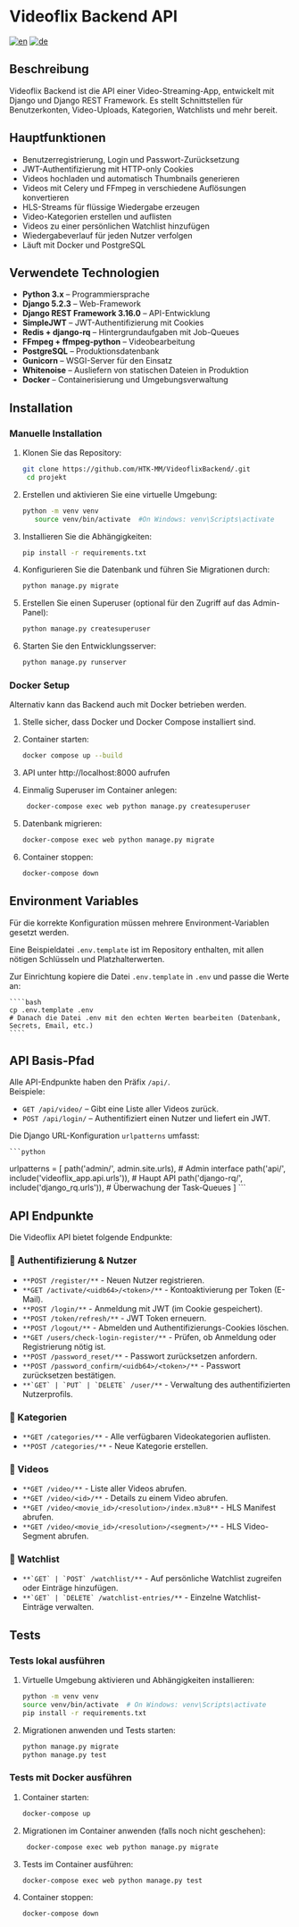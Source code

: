 # Videoflix Backend API

[![en](https://img.shields.io/badge/lang-en-red.svg)](https://github.com/HTK-MM/Videoflix_backend/blob/master/README.MD) [![de](https://img.shields.io/badge/lang-de-yellow.svg)](https://github.com/HTK-MM/Videoflix_backend/blob/master/README.de.md)

## Beschreibung

Videoflix Backend ist die API einer Video-Streaming-App, entwickelt mit Django und Django REST Framework. Es stellt Schnittstellen für Benutzerkonten, Video-Uploads, Kategorien, Watchlists und mehr bereit.

## Hauptfunktionen

- Benutzerregistrierung, Login und Passwort-Zurücksetzung  
- JWT-Authentifizierung mit HTTP-only Cookies  
- Videos hochladen und automatisch Thumbnails generieren  
- Videos mit Celery und FFmpeg in verschiedene Auflösungen konvertieren  
- HLS-Streams für flüssige Wiedergabe erzeugen  
- Video-Kategorien erstellen und auflisten  
- Videos zu einer persönlichen Watchlist hinzufügen  
- Wiedergabeverlauf für jeden Nutzer verfolgen  
- Läuft mit Docker und PostgreSQL  


## Verwendete Technologien

- **Python 3.x** – Programmiersprache  
- **Django 5.2.3** – Web-Framework  
- **Django REST Framework 3.16.0** – API-Entwicklung  
- **SimpleJWT** – JWT-Authentifizierung mit Cookies  
- **Redis + django-rq** – Hintergrundaufgaben mit Job-Queues  
- **FFmpeg + ffmpeg-python** – Videobearbeitung  
- **PostgreSQL** – Produktionsdatenbank  
- **Gunicorn** – WSGI-Server für den Einsatz  
- **Whitenoise** – Ausliefern von statischen Dateien in Produktion  
- **Docker** – Containerisierung und Umgebungsverwaltung  

## Installation

### Manuelle Installation

1. Klonen Sie das Repository:
   ```bash
   git clone https://github.com/HTK-MM/VideoflixBackend/.git
    cd projekt
   ```

2. Erstellen und aktivieren Sie eine virtuelle Umgebung:
    ````bash    
    python -m venv venv
       source venv/bin/activate  #On Windows: venv\Scripts\activate
    ````

3. Installieren Sie die Abhängigkeiten:
    ````bash 
    pip install -r requirements.txt
    ````

4. Konfigurieren Sie die Datenbank und führen Sie Migrationen durch:
    ````bash 
    python manage.py migrate
    ````

5. Erstellen Sie einen Superuser (optional für den Zugriff auf das Admin-Panel):
    ````bash 
    python manage.py createsuperuser
    ````

6. Starten Sie den Entwicklungsserver:
    ````bash 
    python manage.py runserver
    ````

### Docker Setup

Alternativ kann das Backend auch mit Docker betrieben werden.

1. Stelle sicher, dass Docker und Docker Compose installiert sind.
   
2. Container starten:
    ````bash   
    docker compose up --build
    ````

3. API unter http://localhost:8000 aufrufen
   
4. Einmalig Superuser im Container anlegen:
   ````bash   
    docker-compose exec web python manage.py createsuperuser
    ```` 

5. Datenbank migrieren:
    ````bash 
    docker-compose exec web python manage.py migrate
    ````

6. Container stoppen:
    ````bash   
    docker-compose down
    ````

## Environment Variables

Für die korrekte Konfiguration müssen mehrere Environment-Variablen gesetzt werden.

Eine Beispieldatei  `.env.template` ist im Repository enthalten, mit allen nötigen Schlüsseln und Platzhalterwerten.

Zur Einrichtung kopiere die Datei  `.env.template` in `.env` und passe die Werte an:

    ````bash   
    cp .env.template .env
    # Danach die Datei .env mit den echten Werten bearbeiten (Datenbank, Secrets, Email, etc.)
    ````

## API Basis-Pfad

Alle API-Endpunkte haben den Präfix `/api/`.  
Beispiele:  
- `GET /api/video/` – Gibt eine Liste aller Videos zurück.
- `POST /api/login/` – Authentifiziert einen Nutzer und liefert ein JWT.

Die Django URL-Konfiguration `urlpatterns` umfasst:

    ```python
urlpatterns = [
    path('admin/', admin.site.urls),                  # Admin interface
    path('api/', include('videoflix_app.api.urls')),  # Haupt API
    path('django-rq/', include('django_rq.urls')),    # Überwachung der Task-Queues
]
    ```

## API Endpunkte

Die Videoflix API bietet folgende Endpunkte:

### :small_blue_diamond: Authentifizierung & Nutzer

-   ````**POST /register/**```` - Neuen Nutzer registrieren.
-   ````**GET /activate/<uidb64>/<token>/**```` - Kontoaktivierung per Token (E-Mail).
-   ````**POST /login/**```` -  Anmeldung mit JWT (im Cookie gespeichert).
-   ````**POST /token/refresh/**```` -   JWT Token erneuern.
-   ````**POST /logout/**```` -  Abmelden und Authentifizierungs-Cookies löschen.
-   ````**GET /users/check-login-register/**```` -  Prüfen, ob Anmeldung oder Registrierung nötig ist.
-   ````**POST /password_reset/**```` -  Passwort zurücksetzen anfordern.
-   ````**POST /password_confirm/<uidb64>/<token>/**```` -  Passwort zurücksetzen bestätigen.
-   ````**`GET` | `PUT` | `DELETE` /user/**```` -  Verwaltung des authentifizierten Nutzerprofils.
  
### :small_blue_diamond:  Kategorien
-   ````**GET /categories/**```` - Alle verfügbaren Videokategorien auflisten. 
-   ````**POST /categories/**```` - Neue Kategorie erstellen.   

### :small_blue_diamond: Videos

-   ````**GET /video/**```` - Liste aller Videos abrufen. 
-   ````**GET /video/<id>/**```` - Details zu einem Video abrufen.
-   ````**GET /video/<movie_id>/<resolution>/index.m3u8**```` - HLS Manifest abrufen.
-   ````**GET /video/<movie_id>/<resolution>/<segment>/**```` - HLS Video-Segment abrufen.

### :small_blue_diamond: Watchlist

-   ````**`GET` | `POST` /watchlist/**```` - Auf persönliche Watchlist zugreifen oder Einträge hinzufügen.
-   ````**`GET` | `DELETE` /watchlist-entries/**```` - Einzelne Watchlist-Einträge verwalten.
   
## Tests
   
### Tests lokal ausführen
1. Virtuelle Umgebung aktivieren und Abhängigkeiten installieren:
    ```bash
    python -m venv venv
    source venv/bin/activate  # On Windows: venv\Scripts\activate
    pip install -r requirements.txt
    ````
2. Migrationen anwenden und Tests starten:
    ````bash   
    python manage.py migrate
    python manage.py test
    ````

### Tests mit Docker ausführen
1. Container starten:
    ````bash   
    docker-compose up 
    ````    
2. Migrationen im Container anwenden (falls noch nicht geschehen):
   ````bash   
    docker-compose exec web python manage.py migrate
    ````    
3. Tests im Container ausführen:
    ````bash   
    docker-compose exec web python manage.py test
    ````    
4. Container stoppen:
    ````bash   
    docker-compose down
    ````   

